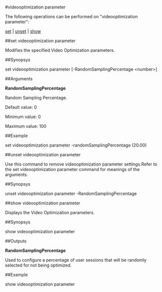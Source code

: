 #videooptimization parameter

The following operations can be performed on "videooptimization parameter":


[set](#set-videooptimization-parameter) | [unset](#unset-videooptimization-parameter) | [show](#show-videooptimization-parameter)

##set videooptimization parameter

Modifies the specified Video Optimization parameters.


##Synopsys

set videooptimization parameter [-RandomSamplingPercentage &lt;number>]


##Arguments

<b>RandomSamplingPercentage</b>
Random Sampling Percentage.
Default value: 0
Minimum value: 0
Maximum value: 100



##Example

set videooptimization parameter -randomSamplingPercentage (20.00)

##unset videooptimization parameter

Use this command to remove videooptimization parameter settings.Refer to the set videooptimization parameter command for meanings of the arguments.


##Synopsys

unset videooptimization parameter -RandomSamplingPercentage


##show videooptimization parameter

Displays the Video Optimization parameters.


##Synopsys

show videooptimization parameter


##Outputs

<b>RandomSamplingPercentage</b>
Used to configure a percentage of user sessions that will be randomly selected for not being optimized.



##Example

show videooptimization parameter

